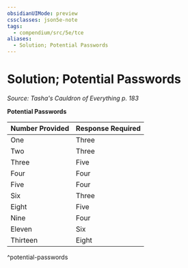```yaml
---
obsidianUIMode: preview
cssclasses: json5e-note
tags:
  - compendium/src/5e/tce
aliases:
  - Solution; Potential Passwords
---
```

# Solution; Potential Passwords
*Source: Tasha's Cauldron of Everything p. 183* 

**Potential Passwords**

| Number Provided | Response Required |
|-----------------|-------------------|
| One | Three |
| Two | Three |
| Three | Five |
| Four | Four |
| Five | Four |
| Six | Three |
| Eight | Five |
| Nine | Four |
| Eleven | Six |
| Thirteen | Eight |
^potential-passwords
